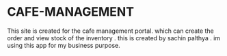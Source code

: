 # CAFE-MANAGEMENT
This site is created for the cafe management portal. which can create the order and view stock of the inventory . this is created by sachin palthya . im using this app for my business purpose. 
